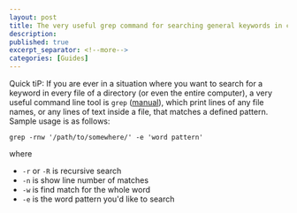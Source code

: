 ```yaml
---
layout: post
title: The very useful grep command for searching general keywords in command line
description:
published: true
excerpt_separator: <!--more-->
categories: [Guides]
---
```


Quick tiP: If you are ever in a situation where you want to search for a keyword in every file of a directory (or even the entire computer), a very useful command line tool is `grep` ([manual](https://linux.die.net/man/1/grep)), which print lines of any file names, or any lines of text inside a file, that matches a defined pattern. Sample usage is as follows:
<!--more-->

	grep -rnw '/path/to/somewhere/' -e 'word pattern'

where 

* `-r` or `-R` is recursive search
* `-n` is show line number of matches
* `-w` is find match for the whole word
* `-e` is the word pattern you'd like to search




